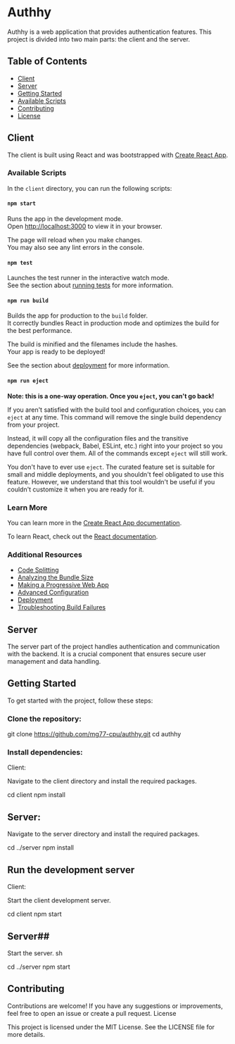 # Authhy

Authhy is a web application that provides authentication features. This project is divided into two main parts: the client and the server.

## Table of Contents
- [Client](#client)
- [Server](#server)
- [Getting Started](#getting-started)
- [Available Scripts](#available-scripts)
- [Contributing](#contributing)
- [License](#license)

## Client

The client is built using React and was bootstrapped with [Create React App](https://github.com/facebook/create-react-app).

### Available Scripts

In the `client` directory, you can run the following scripts:

#### `npm start`

Runs the app in the development mode.\
Open [http://localhost:3000](http://localhost:3000) to view it in your browser.

The page will reload when you make changes.\
You may also see any lint errors in the console.

#### `npm test`

Launches the test runner in the interactive watch mode.\
See the section about [running tests](https://facebook.github.io/create-react-app/docs/running-tests) for more information.

#### `npm run build`

Builds the app for production to the `build` folder.\
It correctly bundles React in production mode and optimizes the build for the best performance.

The build is minified and the filenames include the hashes.\
Your app is ready to be deployed!

See the section about [deployment](https://facebook.github.io/create-react-app/docs/deployment) for more information.

#### `npm run eject`

**Note: this is a one-way operation. Once you `eject`, you can't go back!**

If you aren't satisfied with the build tool and configuration choices, you can `eject` at any time. This command will remove the single build dependency from your project.

Instead, it will copy all the configuration files and the transitive dependencies (webpack, Babel, ESLint, etc.) right into your project so you have full control over them. All of the commands except `eject` will still work.

You don't have to ever use `eject`. The curated feature set is suitable for small and middle deployments, and you shouldn't feel obligated to use this feature. However, we understand that this tool wouldn't be useful if you couldn't customize it when you are ready for it.

### Learn More

You can learn more in the [Create React App documentation](https://facebook.github.io/create-react-app/docs/getting-started).

To learn React, check out the [React documentation](https://reactjs.org/).

### Additional Resources

- [Code Splitting](https://facebook.github.io/create-react-app/docs/code-splitting)
- [Analyzing the Bundle Size](https://facebook.github.io/create-react-app/docs/analyzing-the-bundle-size)
- [Making a Progressive Web App](https://facebook.github.io/create-react-app/docs/making-a-progressive-web-app)
- [Advanced Configuration](https://facebook.github.io/create-react-app/docs/advanced-configuration)
- [Deployment](https://facebook.github.io/create-react-app/docs/deployment)
- [Troubleshooting Build Failures](https://facebook.github.io/create-react-app/docs/troubleshooting#npm-run-build-fails-to-minify)

## Server

The server part of the project handles authentication and communication with the backend. It is a crucial component that ensures secure user management and data handling.

## Getting Started

To get started with the project, follow these steps:

### Clone the repository:

git clone https://github.com/mg77-cpu/authhy.git
cd authhy

### Install dependencies:
Client:

Navigate to the client directory and install the required packages.

cd client
npm install

## Server:

Navigate to the server directory and install the required packages.

cd ../server
npm install

## Run the development server ##
Client:

Start the client development server.

cd client
npm start

## Server##

Start the server.
sh

cd ../server
npm start
## Contributing ##

Contributions are welcome! If you have any suggestions or improvements, feel free to open an issue or create a pull request.
License

This project is licensed under the MIT License. See the LICENSE file for more details.

